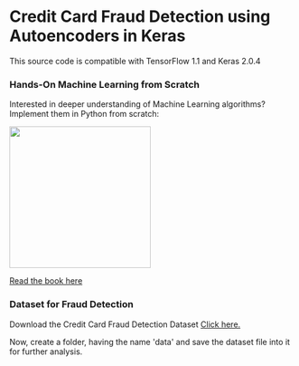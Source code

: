 # Credit Card Fraud Detection using Autoencoders in Keras

This source code is compatible with TensorFlow 1.1 and Keras 2.0.4

### Hands-On Machine Learning from Scratch

Interested in deeper understanding of Machine Learning algorithms? Implement them in Python from scratch:

<a href="https://leanpub.com/hmls" target="_blank">
  <img src="https://raw.githubusercontent.com/curiousily/Machine-Learning-from-Scratch/master/.github/book-cover.png" width="250">
</a>

<a href="https://leanpub.com/hmls" target="_blank">Read the book here</a>

### Dataset for Fraud Detection
Download the Credit Card Fraud Detection Dataset
<a href="https://www.kaggle.com/datasets/mlg-ulb/creditcardfraud">Click here.</a>

Now, create a folder, having the name 'data' and save the dataset file into it for further analysis.
